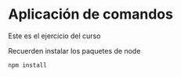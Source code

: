 # Aplicación de comandos

Este es el ejercicio del curso

Recuerden instalar los paquetes de node

```
npm install
```